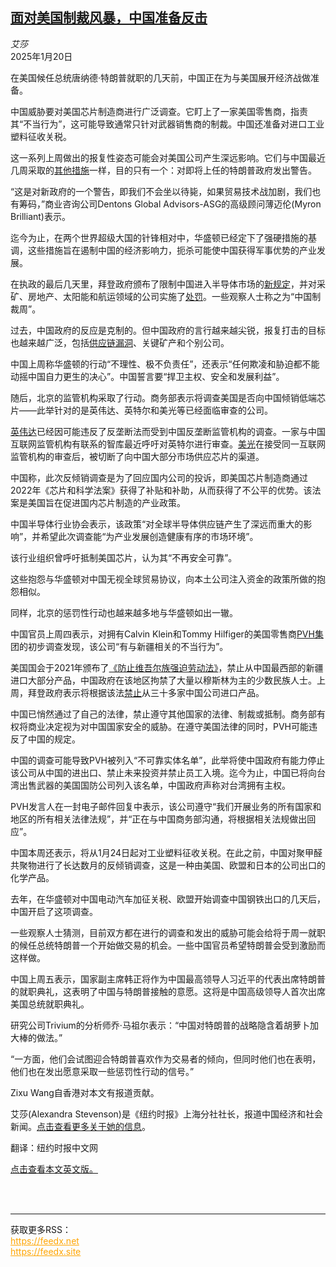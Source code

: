 <!--1737344222000-->
[面对美国制裁风暴，中国准备反击](https://cn.nytimes.com/business/20250120/china-us-trade-sanctions/)
------

<address>艾莎</address><time pudate="2025-01-20 11:22:28" datetime="2025-01-20 11:22:28">2025年1月20日</time><section><p>在美国候任总统唐纳德·特朗普就职的几天前，中国正在为与美国展开经济战做准备。</p><p>中国威胁要对美国芯片制造商进行广泛调查。它盯上了一家美国零售商，指责其“不当行为”，这可能导致通常只针对武器销售商的制裁。中国还准备对进口工业塑料征收关税。</p><p>这一系列上周做出的报复性姿态可能会对美国公司产生深远影响。它们与中国最近几周采取的<a href="https://cn.nytimes.com/business/20250103/china-us-companies-entity-list/">其他措施</a>一样，目的只有一个：对即将上任的特朗普政府发出警告。</p><p>“这是对新政府的一个警告，即我们不会坐以待毙，如果贸易技术战加剧，我们也有筹码，”商业咨询公司Dentons Global Advisors-ASG的高级顾问薄迈伦(Myron Brilliant)表示。</p><p>迄今为止，在两个世界超级大国的针锋相对中，华盛顿已经定下了强硬措施的基调，这些措施旨在遏制中国的经济影响力，扼杀可能使中国获得军事优势的产业发展。</p><p>在执政的最后几天里，拜登政府颁布了限制中国进入半导体市场的<a href="https://www.nytimes.com/2025/01/13/us/politics/biden-administration-rules-artificial-intelligence.html">新规定</a>，并对采矿、房地产、太阳能和航运领域的公司实施了<a href="https://www.nytimes.com/2025/01/14/business/economy/forced-labor-list-china.html">处罚</a>。一些观察人士称之为“中国制裁周”。</p><p>过去，中国政府的反应是克制的。但中国政府的言行越来越尖锐，报复打击的目标也越来越广泛，包括<a href="https://cn.nytimes.com/business/20241128/china-retaliation-skydio/">供应链漏洞</a>、关键矿产和个别公司。</p><p>中国上周称华盛顿的行动“不理性、极不负责任”，还表示“任何欺凌和胁迫都不能动摇中国自力更生的决心”。中国誓言要“捍卫主权、安全和发展利益”。</p><p>随后，北京的监管机构采取了行动。商务部表示将调查美国是否向中国倾销低端芯片——此举针对的是英伟达、英特尔和美光等已经面临审查的公司。</p><p><a href="https://cn.nytimes.com/business/20241210/china-nvidia-investigation-antitrust-ai/">英伟达</a>已经因可能违反了反垄断法而受到中国反垄断监管机构的调查。一家与中国互联网监管机构有联系的智库最近呼吁对英特尔进行审查。<a href="https://cn.nytimes.com/china/20230522/china-ban-microchips-micron/">美光</a>在接受同一互联网监管机构的审查后，被切断了向中国大部分市场供应芯片的渠道。</p><p>中国称，此次反倾销调查是为了回应国内公司的投诉，即美国芯片制造商通过2022年《芯片和科学法案》获得了补贴和补助，从而获得了不公平的优势。该法案是美国旨在促进国内芯片制造的产业政策。</p><p>中国半导体行业协会表示，该政策“对全球半导体供应链产生了深远而重大的影响”，并希望此次调查能“为产业发展创造健康有序的市场环境”。</p><p>该行业组织曾呼吁抵制美国芯片，认为其“不再安全可靠”。</p><p>这些抱怨与华盛顿对中国无视全球贸易协议，向本土公司注入资金的政策所做的抱怨相似。</p><p>同样，北京的惩罚性行动也越来越多地与华盛顿如出一辙。</p><p>中国官员上周四表示，对拥有Calvin Klein和Tommy Hilfiger的美国零售商<a href="https://cn.nytimes.com/business/20240925/china-xinjiang-calvin-klein-tommy-hilfiger/">PVH集</a>团的初步调查发现，该公司“有与新疆相关的不当行为”。</p><p>美国国会于2021年颁布了<a href="https://cn.nytimes.com/usa/20211224/china-uyghurs-forced-labor/">《防止维吾尔族强迫劳动法》</a>，禁止从中国最西部的新疆进口大部分产品，中国政府在该地区拘禁了大量以穆斯林为主的少数民族人士。上周，拜登政府表示将根据该法<a href="https://www.nytimes.com/2025/01/14/business/economy/forced-labor-list-china.html">禁止</a>从三十多家中国公司进口产品。</p><p>中国已悄然通过了自己的法律，禁止遵守其他国家的法律、制裁或抵制。商务部有权将商业决定视为对中国国家安全的威胁。在遵守美国法律的同时，PVH可能违反了中国的规定。</p><p>中国的调查可能导致PVH被列入“不可靠实体名单”，此举将使中国政府有能力停止该公司从中国的进出口、禁止未来投资并禁止员工入境。迄今为止，中国已将向台湾出售武器的美国国防公司列入该名单，中国政府声称对台湾拥有主权。</p><p>PVH发言人在一封电子邮件回复中表示，该公司遵守“我们开展业务的所有国家和地区的所有相关法律法规”，并“正在与中国商务部沟通，将根据相关法规做出回应”。</p><p>中国本周还表示，将从1月24日起对工业塑料征收关税。在此之前，中国对聚甲醛共聚物进行了长达数月的反倾销调查，这是一种由美国、欧盟和日本的公司出口的化学产品。</p><p>去年，在华盛顿对中国电动汽车加征关税、欧盟开始调查中国钢铁出口的几天后，中国开启了这项调查。</p><p>一些观察人士猜测，目前双方都在进行的调查和发出的威胁可能会给将于周一就职的候任总统特朗普一个开始做交易的机会。一些中国官员希望特朗普会受到激励而这样做。</p><p>中国上周五表示，国家副主席韩正将作为中国最高领导人习近平的代表出席特朗普的就职典礼，这表明了中国与特朗普接触的意愿。这将是中国高级领导人首次出席美国总统就职典礼。</p><p>研究公司Trivium的分析师乔·马祖尔表示：“中国对特朗普的战略隐含着胡萝卜加大棒的做法。”</p><p>“一方面，他们会试图迎合特朗普喜欢作为交易者的倾向，但同时他们也在表明，他们也在发出愿意采取一些惩罚性行动的信号。”</p></section><footer><p>Zixu Wang自香港对本文有报道贡献。</p><p>艾莎(Alexandra Stevenson)是《纽约时报》上海分社社长，报道中国经济和社会新闻。<a rel="nofollow" target="_blank" href="https://www.nytimes.com/by/alexandra-stevenson">点击查看更多关于她的信息</a>。</p><p>翻译：纽约时报中文网</p><p><a rel="nofollow" target="_blank" href="https://www.nytimes.com/2025/01/17/business/china-us-trade-sanctions.html">点击查看本文英文版。</a></p><br></footer><br><hr><div>获取更多RSS：<br><a href="https://feedx.net" style="color:orange" target="_blank">https://feedx.net</a> <br><a href="https://feedx.site" style="color:orange" target="_blank">https://feedx.site</a><br></div>
